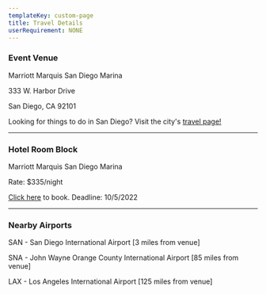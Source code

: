 ```yaml
---
templateKey: custom-page
title: Travel Details
userRequirement: NONE
---
```

### Event Venue 

Marriott Marquis San Diego Marina

333 W. Harbor Drive

San Diego, CA 92101

Looking for things to do in San Diego? Visit the city's [travel page!](https://www.sandiego.org/explore/things-to-do.aspx)

- - -

### Hotel Room Block

Marriott Marquis San Diego Marina

Rate: $335/night

[Click here](https://book.passkey.com/go/Thrive22) to book. Deadline: 10/5/2022

- - -

### Nearby Airports

SAN - San Diego International Airport \[3 miles from venue]

SNA - John Wayne Orange County International Airport \[85 miles from venue]

LAX - Los Angeles International Airport \[125 miles from venue]